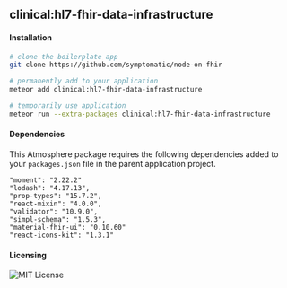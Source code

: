 ##  clinical:hl7-fhir-data-infrastructure   


#### Installation  

```bash
# clone the boilerplate app
git clone https://github.com/symptomatic/node-on-fhir  

# permanently add to your application
meteor add clinical:hl7-fhir-data-infrastructure  

# temporarily use application
meteor run --extra-packages clinical:hl7-fhir-data-infrastructure  
```

#### Dependencies

This Atmosphere package requires the following dependencies added to your `packages.json` file in the parent application project.  

```
"moment": "2.22.2"
"lodash": "4.17.13",
"prop-types": "15.7.2",
"react-mixin": "4.0.0",
"validator": "10.9.0",
"simpl-schema": "1.5.3",
"material-fhir-ui": "0.10.60"
"react-icons-kit": "1.3.1"
```


#### Licensing  
![MIT License](https://img.shields.io/badge/license-MIT-blue.svg)
